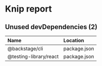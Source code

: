 # Knip report

## Unused devDependencies (2)

| Name                   | Location     |
|:-----------------------|:-------------|
| @backstage/cli         | package.json |
| @testing-library/react | package.json |

